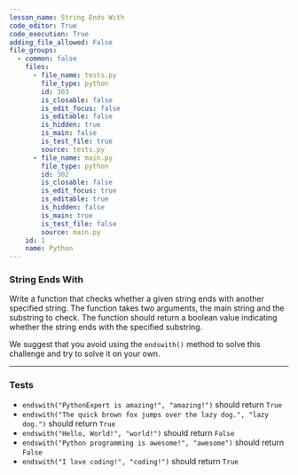 ```yaml
---
lesson_name: String Ends With
code_editor: True
code_execution: True
adding_file_allowed: False
file_groups:
  - common: false
    files:
      - file_name: tests.py
        file_type: python
        id: 303
        is_closable: false
        is_edit_focus: false
        is_editable: false
        is_hidden: true
        is_main: false
        is_test_file: true
        source: tests.py
      - file_name: main.py
        file_type: python
        id: 302
        is_closable: false
        is_edit_focus: true
        is_editable: true
        is_hidden: false
        is_main: true
        is_test_file: false
        source: main.py
    id: 1
    name: Python
---
```


### String Ends With

Write a function that checks whether a given string ends with another specified string. The function takes two arguments, the main string and the substring to check. The function should return a boolean value indicating whether the string ends with the specified substring.

<div class="alert-info text-sm">
We suggest that you avoid using the <code>endswith()</code> method to solve this challenge and try to solve it on your own.
</div>

---

### Tests

<ul>
<li id="test-1"><code>endswith("PythonExpert is amazing!", "amazing!")</code> should return <code>True</code></li>
<li id="test-2"><code>endswith("The quick brown fox jumps over the lazy dog.", "lazy dog.")</code> should return <code>True</code></li>
<li id="test-3"><code>endswith("Hello, World!", "world!")</code> should return <code>False</code></li>
<li id="test-4"><code>endswith("Python programming is awesome!", "awesome")</code> should return <code>False</code></li>
<li id="test-5"><code>endswith("I love coding!", "coding!")</code> should return <code>True</code></li>
</ul>
